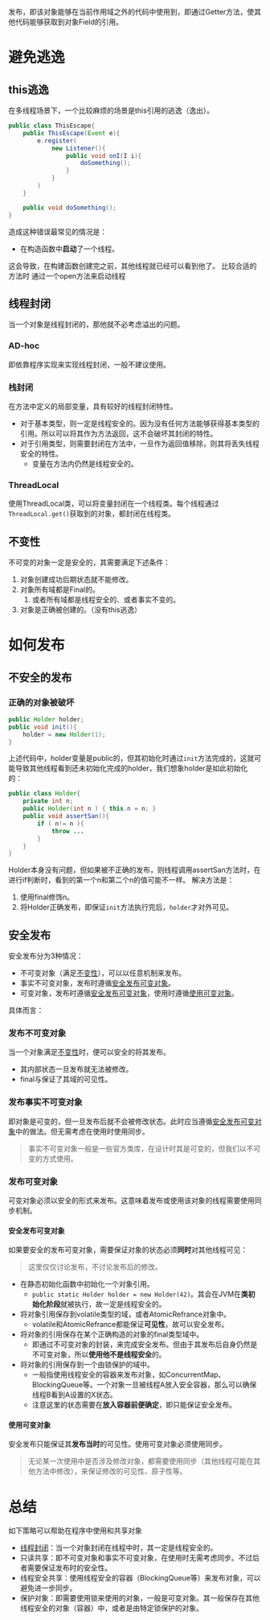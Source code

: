发布，即该对象能够在当前作用域之外的代码中使用到，即通过Getter方法，使其他代码能够获取到对象Field的引用。

# 避免逃逸

## this逃逸

在多线程场景下，一个比较麻烦的场景是this引用的逃逸（逸出）。

```java
public class ThisEscape{
	public ThisEscape(Event e){
		e.register(
			new Listener(){
				public void onI(I i){
					doSomething();
				}
			}
		)
	}

	public void doSomething();
}
```

造成这种错误最常见的情况是：
- 在构造函数中**启动**了一个线程。

这会导致，在构建函数创建完之前，其他线程就已经可以看到他了。
比较合适的方法时 通过一个open方法来启动线程

## 线程封闭
当一个对象是线程封闭的，那他就不必考虑溢出的问题。
### AD-hoc
即依靠程序实现来实现线程封闭，一般不建议使用。
### 栈封闭
在方法中定义的局部变量，具有较好的线程封闭特性。
- 对于基本类型，则一定是线程安全的。因为没有任何方法能够获得基本类型的引用。所以可以将其作为方法返回，这不会破坏其封闭的特性。
- 对于引用类型，则需要封闭在方法中，一旦作为返回值移除，则其将丢失线程安全的特性。
	- 变量在方法内仍然是线程安全的。
### ThreadLocal
使用ThreadLocal类，可以将变量封闭在一个线程类。每个线程通过`ThreadLocal.get()`获取到的对象，都封闭在线程类。

## 不变性
不可变的对象一定是安全的，其需要满足下述条件：
1. 对象创建成功后期状态就不能修改。
2. 对象所有域都是Final的。
	1. 或者所有域都是线程安全的、或者事实不变的。
3. 对象是正确被创建的。（没有this逃逸）


# 如何发布
## 不安全的发布

### 正确的对象被破坏
```java
public Holder holder;
public void init(){
	holder = new Holder(1);
}
```
上述代码中，holder变量是public的，但其初始化时通过`init`方法完成的，这就可能导致其他线程看到还未初始化完成的holder，我们想象holder是如此初始化的：
```java
public class Holder{
	private int n;
	public Holder(int n ) { this.n = n; }
	public void assertSan(){
		if ( n!= n ){
			throw ...
		}
	}
}
```
Holder本身没有问题，但如果被不正确的发布，则线程调用assertSan方法时，在进行if判断时，看到的第一个n和第二个n的值可能不一样。
解决方法是：
1. 使用final修饰n。
2. 将Holder正确发布，即保证`init`方法执行完后，`holder`才对外可见。

## 安全发布
安全发布分为3种情况：
- 不可变对象（满足[不变性](发布与逃逸.md#不变性)），可以以任意机制来发布。
- 事实不可变对象，发布时遵循[安全发布可变对象](发布与逃逸.md#安全发布可变对象)。
- 可变对象，发布时遵循[安全发布可变对象](发布与逃逸.md#安全发布可变对象)，使用时遵循[使用可变对象](发布与逃逸.md#使用可变对象)。

具体而言：
### 发布不可变对象
当一个对象满足[不变性](发布与逃逸.md#不变性)时，便可以安全的将其发布。
- 其内部状态一旦发布就无法被修改。
- final与保证了其域的可见性。

### 发布事实不可变对象
即对象是可变的，但一旦发布后就不会被修改状态。此时应当遵循[安全发布可变对象](发布与逃逸.md#安全发布可变对象)中的做法。但无需考虑在使用时使用同步。
> 事实不可变对象一般是一些官方类库，在设计时其是可变的，但我们以不可变的方式使用。

### 发布可变对象
可变对象必须以安全的形式来发布。这意味着发布或使用该对象的线程需要使用同步机制。
#### 安全发布可变对象
如果要安全的发布可变对象，需要保证对象的状态必须**同时**对其他线程可见：
> 这里仅仅讨论发布，不讨论发布后的修改。
- 在静态初始化函数中初始化一个对象引用。
	- `public static Holder holder = new Holder(42)`。其会在JVM在**类初始化阶段**就被执行，故一定是线程安全的。
- 将对象引用保存到volatile类型的域，或者AtomicRefrance对象中。
	- volatile和AtomicRefrance都能保证**可见性**，故可以安全发布。
- 将对象的引用保存在某个正确构造的对象的final类型域中。
	- 即通过不可变对象的封装，来完成安全发布。但由于其发布后自身仍然是不可变对象，所以**使用他不是线程安全**的。
- 将对象的引用保存到一个由锁保护的域中。
	- 一般指使用线程安全的容器来发布对象，如ConcurrentMap、BlockingQueue等。一个对象一旦被线程A放入安全容器，那么可以确保线程B看到A设置的X状态。
	- 注意这里的状态需要在**放入容器前便确定**，即只能保证安全发布。

#### 使用可变对象
安全发布只能保证其**发布当时**的可见性。使用可变对象必须使用同步。
> 无论某一次使用中是否涉及修改对象，都需要使用同步（其他线程可能在其他方法中修改），来保证修改的可见性、原子性等。





# 总结
如下策略可以帮助在程序中使用和共享对象

- [线程封闭](发布与逃逸.md#线程封闭)：当一个对象封闭在线程中时，其一定是线程安全的。
- 只读共享：即不可变对象和事实不可变对象，在使用时无需考虑同步。不过后者需要保证发布时的安全性。
- 线程安全共享：使用线程安全的容器（BlockingQueue等）来发布对象，可以避免进一步同步。
- 保护对象：即需要使用锁来使用的对象，一般是可变对象。其一般保存在其他线程安全的对象（容器）中，或者是由特定锁保护的对象。